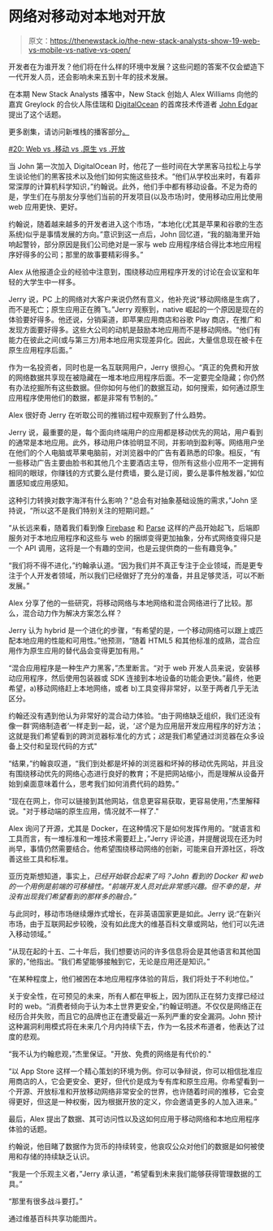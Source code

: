 # 网络对移动对本地对开放

> 原文：<https://thenewstack.io/the-new-stack-analysts-show-19-web-vs-mobile-vs-native-vs-open/>

开发者在为谁开发？他们将在什么样的环境中发展？这些问题的答案不仅会塑造下一代开发人员，还会影响未来五到十年的技术发展。

在本期 New Stack Analysts 播客中，New Stack 创始人 Alex Williams 向他的嘉宾 Greylock 的合伙人陈佳瑞和 [DigitalOcean](http://www.digitalocean.com/) 的首席技术传道者 [John Edgar](http://jedgar.co) 提出了这个话题。

更多剧集，请访问新堆栈的播客部分[。](https://thenewstack.io/podcasts/)

[#20: Web vs .移动 vs .原生 vs .开放](https://thenewstack.simplecast.com/episodes/20-web-vs-mobile-vs-native-vs-open)

当 John 第一次加入 DigitalOcean 时，他花了一些时间在大学黑客马拉松上与学生谈论他们的黑客技术以及他们如何实施这些技术。“他们从学校出来时，有着非常深厚的计算机科学知识，”约翰说。此外，他们手中都有移动设备。不足为奇的是，学生们在与朋友分享他们当前的开发项目(以及市场)时，使用移动应用比使用 web 应用更快、更好。

约翰说，随着越来越多的开发者进入这个市场，“本地化(尤其是苹果和谷歌的生态系统)似乎是事情发展的方向。”意识到这一点后，John 回忆道，“我的脑海里开始响起警铃，部分原因是我们公司绝对是一家与 web 应用程序结合得比本地应用程序好得多的公司；那里的故事要精彩得多。”

Alex 从他报道企业的经验中注意到，围绕移动应用程序开发的讨论在会议室和年轻的大学生中一样多。

Jerry 说，PC 上的网络对大客户来说仍然有意义，他补充说“移动网络是生病了，而不是死亡；原生应用正在腾飞。”Jerry 观察到，native 崛起的一个原因是现在的体验要好得多。他还说，分销渠道，即苹果应用商店和谷歌 Play 商店，在推广和发现方面要好得多。这些大公司的动机是鼓励本地应用而不是移动网络。“他们有能力在彼此之间(或与第三方)用本地应用实现差异化。因此，大量信息现在被卡在原生应用程序后面。”

作为一名投资者，同时也是一名互联网用户，Jerry 很担心。“真正的免费和开放的网络数据共享现在被隐藏在一堆本地应用程序后面。不一定要完全隐藏；你仍然有办法挖掘所有这些数据。但你如何与他们的数据互动，如何搜索，如何通过原生应用程序使用他们的数据，都是非常有节制的。”

Alex 很好奇 Jerry 在听取公司的推销过程中观察到了什么趋势。

Jerry 说，最重要的是，每个面向终端用户的应用都是移动优先的网站，用户看到的通常是本地应用。此外，移动用户体验明显不同，并影响到盈利等。网络用户坐在他们的个人电脑或苹果电脑前，对浏览器中的广告有着熟悉的印象。相反，“有一些移动广告主要由脸书和其他几个主要酒店主导，但所有这些小应用不一定拥有相同的眼球，你赚钱的方式要么是付费墙，要么是订阅，要么是事件触发器，”如位置感知或应用感知。

这种引力转换对数字海洋有什么影响？“总会有对抽象基础设施的需求，”John 坚持说，“所以这不是我们特别关注的短期问题。”

“从长远来看，随着我们看到像 [Firebase](http://www.firebase.com/) 和 [Parse](http://www.parse.com/) 这样的产品开始起飞，后端即服务对于本地应用程序和这些与 web 的捆绑变得更加抽象，分布式网络变得只是一个 API 调用，这将是一个有趣的空间，也是云提供商的一些有趣竞争。”

“我们将不得不进化，”约翰承认道。“因为我们并不真正专注于企业领域，而是更专注于个人开发者领域，所以我们已经做好了充分的准备，并且足够灵活，可以不断发展。”

Alex 分享了他的一些研究，将移动网络与本地网络和混合网络进行了比较。那么，混合动力作为解决方案怎么样？

Jerry 认为 hybrid 是一个进化的步骤，“有希望的是，一个移动网络可以跟上或匹配本地应用的性能和可用性。”他预测，“随着 HTML5 和其他标准的成熟，混合应用作为原生应用的替代品会变得更加有用。”

“混合应用程序是一种生产力黑客，”杰里断言。“对于 web 开发人员来说，安装移动应用程序，然后使用包装器或 SDK 连接到本地设备的功能会更快。”最终，他更希望，a)移动网络赶上本地网络，或者 b)工具变得非常好，以至于两者几乎无法区分。

约翰还没有遇到他认为非常好的混合动力体验。“由于网络缺乏组织，我们还没有像一群‘网络制造者’一样走到一起，说，‘*这个*是为应用层开发应用程序的好方法；这就是我们希望看到的跨浏览器标准化的方式；*这*是我们希望通过浏览器在众多设备上交付和呈现代码的方式"

“结果，”约翰哀叹道，“我们到处都是坏掉的浏览器和坏掉的移动优先网站，并且没有围绕移动优先的网络心态进行良好的教育；不是把网站缩小，而是理解从设备开始到桌面意味着什么，思考我们如何消费代码的趋势。”

“现在在网上，你可以链接到其他网站，信息更容易获取，更容易使用，”杰里解释说。"对于移动端的原生应用，情况就不一样了."

Alex 询问了开源，尤其是 Docker，在这种情况下是如何发挥作用的。“就语言和工具而言，有一堆标准和一堆技术需要赶上，”Jerry 评论道，并提醒说现在还为时尚早，事情仍然需要结合。他希望围绕移动网络的创新，可能来自开源社区，将改善这些工具和标准。

亚历克斯想知道，事实上，*已经开始联合起来了吗？John 看到的 Docker 和 web 的一个用例是前端的可移植性。“前端开发人员对此非常感兴趣。但不幸的是，并没有出现我们希望看到的那样多的融合。”*

与此同时，移动市场继续爆炸式增长，在非英语国家更是如此。Jerry 说:“在新兴市场，由于互联网起步较晚，没有如此庞大的维基百科文章或网站，他们可以先进入移动领域。”

“从现在起的十五、二十年后，我们想要访问的许多信息将会是其他语言和其他国家的，”他指出。“我们希望能够接触到它，无论是应用还是知识。”

“在某种程度上，他们被困在本地应用程序体验的背后，我们将处于不利地位。”

关于安全性，在可预见的未来，所有人都在甲板上，因为团队正在努力支撑已经过时的 web。“消费者倾向于认为本土世界更安全，”约翰证明道。不仅仅是网络正在经历合并失败，而且它的品牌也正在遭受最近一系列严重的安全漏洞。John 预计这种漏洞利用模式将在未来几个月内持续下去，作为一名技术布道者，他表达了过度的悲观。

“我不认为约翰悲观，”杰里保证。"开放、免费的网络是有代价的."

“以 App Store 这样一个精心策划的环境为例。你可以争辩说，你可以相信批准应用商店的人，它会更安全、更好，但代价是成为专有库和原生应用。你希望看到一个开源、开放标准和开放移动网络非常安全的世界，也许随着时间的推移，它会变得更好，但这是一种权衡，因为根据开放的定义，你会邀请更多的人加入进来。”

最后，Alex 提出了数据、其可访问性以及这如何应用于移动网络和本地应用程序体验的话题。

约翰说，他目睹了数据作为货币的持续转变，他哀叹公众对他们的数据是如何被使用和存储的持续缺乏认识。

“我是一个乐观主义者，”Jerry 承认道，“希望看到未来我们能够获得管理数据的工具。”

“那里有很多战斗要打。”

通过维基百科共享功能图片。

<svg xmlns:xlink="http://www.w3.org/1999/xlink" viewBox="0 0 68 31" version="1.1"><title>Group</title> <desc>Created with Sketch.</desc></svg>